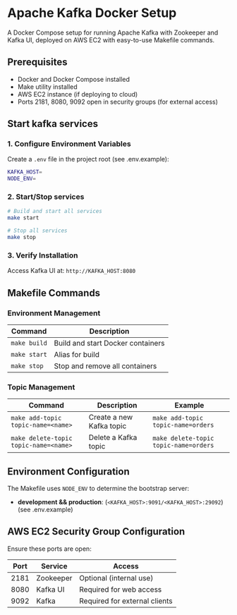 # Apache Kafka Docker Setup

A Docker Compose setup for running Apache Kafka with Zookeeper and Kafka UI, deployed on AWS EC2 with easy-to-use Makefile commands.

## Prerequisites

- Docker and Docker Compose installed
- Make utility installed
- AWS EC2 instance (if deploying to cloud)
- Ports 2181, 8080, 9092 open in security groups (for external access)

## Start kafka services

### 1. Configure Environment Variables

Create a `.env` file in the project root (see .env.example):

```bash
KAFKA_HOST=                
NODE_ENV=
```

### 2. Start/Stop services

```bash
# Build and start all services
make start

# Stop all services
make stop
```

### 3. Verify Installation

Access Kafka UI at: `http://KAFKA_HOST:8080`

## Makefile Commands

### Environment Management

| Command | Description |
|---------|-------------|
| `make build` | Build and start Docker containers |
| `make start` | Alias for build |
| `make stop` | Stop and remove all containers |

### Topic Management

| Command | Description | Example |
|---------|-------------|---------|
| `make add-topic topic-name=<name>` | Create a new Kafka topic | `make add-topic topic-name=orders` |
| `make delete-topic topic-name=<name>` | Delete a Kafka topic | `make delete-topic topic-name=orders` |

## Environment Configuration

The Makefile uses `NODE_ENV` to determine the bootstrap server:

- **development && production**: (`<KAFKA_HOST>:9091/<KAFKA_HOST>:29092`) (see .env.example)

## AWS EC2 Security Group Configuration

Ensure these ports are open:

| Port | Service | Access |
|------|---------|--------|
| 2181 | Zookeeper | Optional (internal use) |
| 8080 | Kafka UI | Required for web access |
| 9092 | Kafka | Required for external clients |
